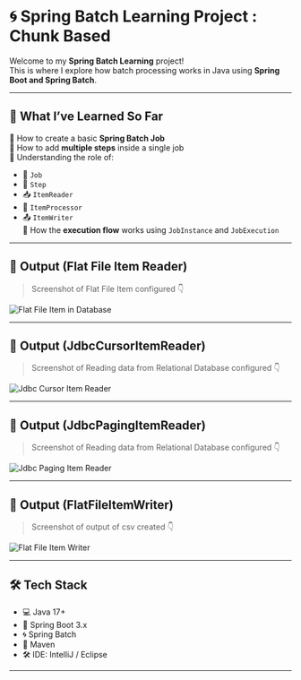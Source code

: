 # 🌀 Spring Batch Learning Project : Chunk Based 

Welcome to my **Spring Batch Learning** project!  
This is where I explore how batch processing works in Java using **Spring Boot and Spring Batch**.

---

## 🚀 What I’ve Learned So Far

🔹 How to create a basic **Spring Batch Job**  
🔹 How to add **multiple steps** inside a single job  
🔹 Understanding the role of:
- 🧩 `Job`
- 🧩 `Step`
- 📥 `ItemReader`
- 🔄 `ItemProcessor`
- 📤 `ItemWriter`  
🔹 How the **execution flow** works using `JobInstance` and `JobExecution`

---

## 📸 Output (Flat File Item Reader)

> Screenshot of Flat File Item  configured 👇

![Flat File Item in Database](https://github.com/user-attachments/assets/e8c461cc-5a81-4ed4-9df5-fa0c9ba4d4d0)

---

## 📸 Output (JdbcCursorItemReader)

> Screenshot of Reading data from Relational Database  configured 👇

![Jdbc Cursor Item Reader](https://github.com/user-attachments/assets/12ca2433-3e97-4c5c-89de-575c54289f1b)

---

## 📸 Output (JdbcPagingItemReader)

> Screenshot of Reading data from Relational Database  configured 👇

![Jdbc Paging Item Reader](https://github.com/user-attachments/assets/98da08b6-66fa-4f21-8c95-ad797951506e)

---

## 📸 Output (FlatFileItemWriter)

> Screenshot of output of csv created  👇
> 
![Flat File Item Writer](https://github.com/user-attachments/assets/08a9884a-dc42-4a7b-92ef-44e8d4f86998)

---

## 🛠 Tech Stack

- 💻 Java 17+
- 🧩 Spring Boot 3.x
- 🌀 Spring Batch
- 🧪 Maven
- 🛠️ IDE: IntelliJ / Eclipse

---


